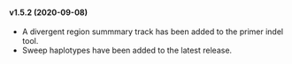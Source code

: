 #### v1.5.2 (2020-09-08)

* A divergent region summmary track has been added to the primer indel tool.
* Sweep haplotypes have been added to the latest release.
